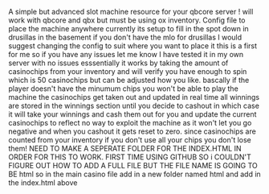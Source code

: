 A simple but advanced slot machine resource for your qbcore server ! will work with qbcore and qbx but must be using ox inventory.
Config file to place the machine anywhere currently its setup to fill in the spot down in drusillas in the basement
if you don't have the mlo for drusillas I would suggest changing the config to suit where you want to place it
this is a first for me so if you have any issues let me know I have tested it in my own server with no issues 
esssentially it works by taking the amount of casinochips from your inventory and will verify you have enough to spin
which is 50 casinochips but can be adjusted how you like. bascally if the player doesn't have the minumum chips
you won't be able to play the machine 
the casinochips get taken out and updated in real time 
all winnings are stored in the winnings section until you decide to cashout in which case it will take your winnings and
cash them out for you and update the current casinochips to reflect 
no way to exploit the machine as it won't let you go negative and when you cashout it gets reset to zero.
since casinochips are counted from your inventory if you don't use all your chips you don't lose them! 
NEED TO MAKE A SEPERATE FOLDER FOR THE INDEX.HTML IN ORDER FOR THIS TO WORK. FIRST TIME USING GITHUB SO i COULDN'T FIGURE OUT HOW TO ADD A FULL FILE BUT THE FILE NAME IS GOING TO BE html so in the main casino file add in a new folder named html and add in the index.html above 
